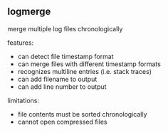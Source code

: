 logmerge
--------

merge multiple log files chronologically

features:
- can detect file timestamp format
- can merge files with different timestamp formats
- recognizes multiline entries (i.e. stack traces)
- can add filename to output
- can add line number to output

limitations:
- file contents must be sorted chronologically
- cannot open compressed files

